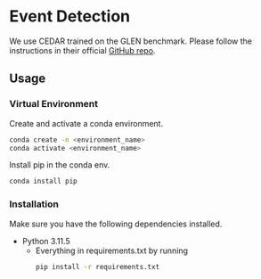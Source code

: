 # Event Detection

We use CEDAR trained on the GLEN benchmark. Please follow the instructions in their official [GitHub repo](https://github.com/ZQS1943/GLEN).

## Usage

### Virtual Environment
Create and activate a conda environment.
```bash
conda create -n <environment_name>
conda activate <environment_name>
```

Install pip in the conda env.
```bash
conda install pip
```

### Installation
Make sure you have the following dependencies installed.
- Python 3.11.5
  - Everything in requirements.txt by running
    ```bash
    pip install -r requirements.txt
    ```
